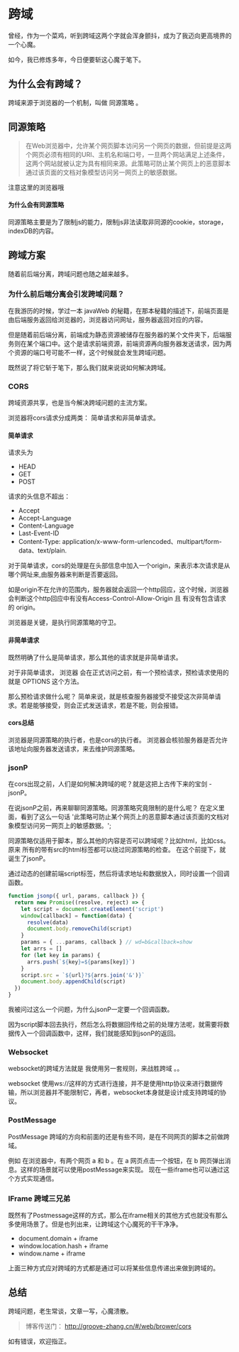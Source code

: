 # 跨域 

曾经，作为一个菜鸡，听到跨域这两个字就会浑身颤抖，成为了我迈向更高境界的一个心魔。

如今，我已修炼多年，今日便要斩这心魔于笔下。

## 为什么会有跨域？

跨域来源于浏览器的一个机制，叫做 同源策略 。

## 同源策略 
> 在Web浏览器中，允许某个网页脚本访问另一个网页的数据，但前提是这两个网页必须有相同的URI、主机名和端口号，一旦两个网站满足上述条件，这两个网站就被认定为具有相同来源。此策略可防止某个网页上的恶意脚本通过该页面的文档对象模型访问另一网页上的敏感数据。

注意这里的浏览器哦

#### 为什么会有同源策略
同源策略主要是为了限制js的能力，限制js非法读取非同源的cookie，storage，indexDB的内容。

## 跨域方案
随着前后端分离，跨域问题也随之越来越多。

### 为什么前后端分离会引发跨域问题？
在我游历的时候，学过一本 javaWeb 的秘籍，在那本秘籍的描述下，前端页面是由后端服务返回给浏览器的，浏览器访问网址，服务器返回对应的内容。

但是随着前后端分离，前端成为静态资源被储存在服务器的某个文件夹下，后端服务则在某个端口中。这个是请求前端资源，前端资源再向服务器发送请求，因为两个资源的端口号可能不一样，这个时候就会发生跨域问题。


既然说了将它斩于笔下，那么我们就来说说如何解决跨域。
### CORS 
跨域资源共享，也是当今解决跨域问题的主流方案。

浏览器将cors请求分成两类： 简单请求和非简单请求。

#### 简单请求
请求头为 
* HEAD
* GET
* POST

请求的头信息不超出：
* Accept
* Accept-Language
* Content-Language
* Last-Event-ID
* Content-Type: application/x-www-form-urlencoded、multipart/form-data、text/plain.

对于简单请求，cors的处理是在头部信息中加入一个origin，来表示本次请求是从哪个网址来,由服务器来判断是否要返回。

如是origin不在允许的范围内，服务器就会返回一个http回应，这个时候，浏览器会判断这个http回应中有没有Access-Control-Allow-Origin 且 有没有包含请求的 origin。

浏览器是关键，是执行同源策略的守卫。

#### 非简单请求
既然明确了什么是简单请求，那么其他的请求就是非简单请求。

对于非简单请求， 浏览器 会在正式访问之前，有一个预检请求，预检请求使用的就是 OPTIONS 这个方法。

那么预检请求做什么呢？
简单来说，就是核查服务器接受不接受这次非简单请求。若是能够接受，则会正式发送请求，若是不能，则会报错。

#### cors总结
浏览器是同源策略的执行者，也是cors的执行者。
浏览器会核验服务器是否允许该地址向服务器发送请求，来去维护同源策略。

### jsonP
在cors出现之前，人们是如何解决跨域的呢？就是这把上古传下来的宝剑 - jsonP。

在说jsonP之前，再来聊聊同源策略。同源策略究竟限制的是什么呢？
在定义里面，看到了这么一句话 '此策略可防止某个网页上的恶意脚本通过该页面的文档对象模型访问另一网页上的敏感数据。';

同源策略仅适用于脚本，那么其他的内容是否可以跨域呢？比如html，比如css。
原来 所有的带有src的html标签都可以绕过同源策略的检查。
在这个前提下，就诞生了jsonP。

通过动态的创建前端script标签，然后将请求地址和数据放入，同时设置一个回调函数。
```javascript
function jsonp({ url, params, callback }) {
  return new Promise((resolve, reject) => {
    let script = document.createElement('script')
    window[callback] = function(data) {
      resolve(data)
      document.body.removeChild(script)
    }
    params = { ...params, callback } // wd=b&callback=show
    let arrs = []
    for (let key in params) {
      arrs.push(`${key}=${params[key]}`)
    }
    script.src = `${url}?${arrs.join('&')}`
    document.body.appendChild(script)
  })
}
```
我被问过这么一个问题，为什么jsonP一定要一个回调函数。

因为script脚本回去执行，然后怎么将数据回传给之前的处理方法呢，就需要将数据传入一个回调函数中，这样，我们就能感知到jsonP的返回。

### Websocket
websocket的跨域方法就是 我使用另一套规则，来战胜跨域 。。

websocket 使用ws://这样的方式进行连接，并不是使用http协议来进行数据传输，所以浏览器并不能限制它，再者，websocket本身就是设计成支持跨域的协议。

### PostMessage
PostMessage 跨域的方向和前面的还是有些不同，是在不同网页的脚本之前做跨域。

例如 在浏览器中，有两个网页 a 和 b 。在 a 网页点击一个按钮，在 b 网页弹出消息。这样的场景就可以使用postMessage来实现。
现在一些iframe也可以通过这个方式实现通信。

### IFrame 跨域三兄弟
既然有了Postmessage这样的方式，那么在iframe相关的其他方式也就没有那么多使用场景了。但是也列出来，让跨域这个心魔死的干干净净。
* document.domain + iframe
* window.location.hash + iframe
* window.name + iframe

上面三种方式应对跨域的方式都是通过可以将某些信息传递出来做到跨域的。

## 总结 
跨域问题，老生常谈，文章一写，心魔溃散。

> 博客传送门： http://groove-zhang.cn/#/web/brower/cors

如有错误，欢迎指正。